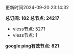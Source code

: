 更新时间2024-09-20 23:14:32

**总订阅: 182**
**总节点: 24217**
- vless节点: 5271
- vless节点: 1

**google ping有效节点: 821**
